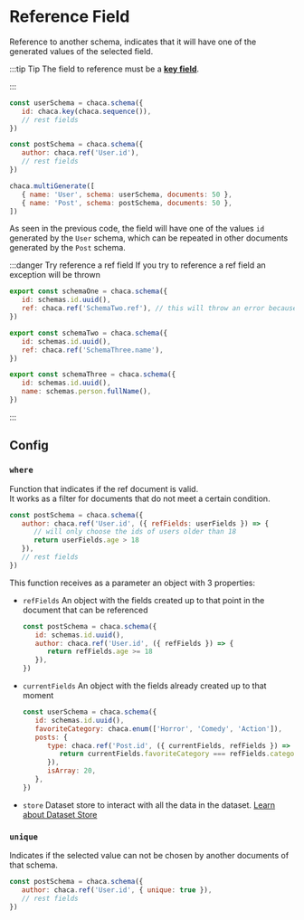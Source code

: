 # Reference Field

Reference to another schema, indicates that it will have one of the generated values of the selected field.

:::tip Tip
The field to reference must be a **[key field](./key)**.

:::

```js
const userSchema = chaca.schema({
   id: chaca.key(chaca.sequence()),
   // rest fields
})

const postSchema = chaca.schema({
   author: chaca.ref('User.id'),
   // rest fields
})

chaca.multiGenerate([
   { name: 'User', schema: userSchema, documents: 50 },
   { name: 'Post', schema: postSchema, documents: 50 },
])
```

As seen in the previous code, the field will have one of the values `id` generated by the `User` schema, which can be repeated in other documents generated by the `Post` schema.

:::danger Try reference a ref field
If you try to reference a ref field an exception will be thrown

```js
export const schemaOne = chaca.schema({
   id: schemas.id.uuid(),
   ref: chaca.ref('SchemaTwo.ref'), // this will throw an error because 'SchemaTwo.ref' is a ref field,
})

export const schemaTwo = chaca.schema({
   id: schemas.id.uuid(),
   ref: chaca.ref('SchemaThree.name'),
})

export const schemaThree = chaca.schema({
   id: schemas.id.uuid(),
   name: schemas.person.fullName(),
})
```

:::

## Config

### `where`

Function that indicates if the ref document is valid.<br />
It works as a filter for documents that do not meet a certain condition.

```js
const postSchema = chaca.schema({
   author: chaca.ref('User.id', ({ refFields: userFields }) => {
      // will only choose the ids of users older than 18
      return userFields.age > 18
   }),
   // rest fields
})
```

This function receives as a parameter an object with 3 properties:

-  `refFields`
   An object with the fields created up to that point in the document that can be referenced

   ```js
   const postSchema = chaca.schema({
      id: schemas.id.uuid(),
      author: chaca.ref('User.id', ({ refFields }) => {
         return refFields.age >= 18
      }),
   })
   ```

-  `currentFields`
   An object with the fields already created up to that moment

   ```js
   const userSchema = chaca.schema({
      id: schemas.id.uuid(),
      favoriteCategory: chaca.enum(['Horror', 'Comedy', 'Action']),
      posts: {
         type: chaca.ref('Post.id', ({ currentFields, refFields }) => {
            return currentFields.favoriteCategory === refFields.category
         }),
         isArray: 20,
      },
   })
   ```

-  `store`
   Dataset store to interact with all the data in the dataset. [Learn about Dataset Store](../relational-schemas/dataset-store)

### `unique`

Indicates if the selected value can not be chosen by another documents of that schema.

```js
const postSchema = chaca.schema({
   author: chaca.ref('User.id', { unique: true }),
   // rest fields
})
```
